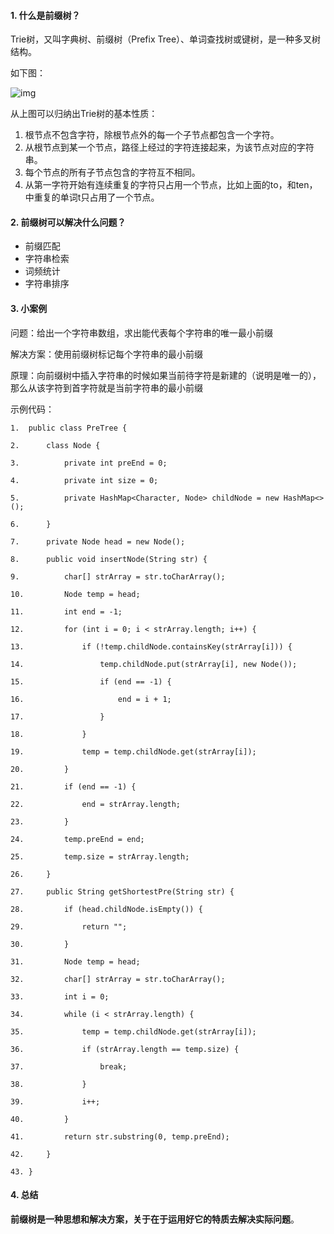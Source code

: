 #### 1. 什么是前缀树？

Trie树，又叫字典树、前缀树（Prefix Tree）、单词查找树或键树，是一种多叉树结构。

如下图：

![img](http://pcc.huitogo.club/5ef4067ec57dba8cb2da0139a4ae772b)



从上图可以归纳出Trie树的基本性质：

1. 根节点不包含字符，除根节点外的每一个子节点都包含一个字符。
2. 从根节点到某一个节点，路径上经过的字符连接起来，为该节点对应的字符串。
3. 每个节点的所有子节点包含的字符互不相同。
4. 从第一字符开始有连续重复的字符只占用一个节点，比如上面的to，和ten，中重复的单词t只占用了一个节点。



#### 2. 前缀树可以解决什么问题？

- 前缀匹配
- 字符串检索
- 词频统计
- 字符串排序



#### 3. 小案例

问题：给出一个字符串数组，求出能代表每个字符串的唯一最小前缀

解决方案：使用前缀树标记每个字符串的最小前缀

原理：向前缀树中插入字符串的时候如果当前待字符是新建的（说明是唯一的），那么从该字符到首字符就是当前字符串的最小前缀



示例代码：

```
1.  public class PreTree {  

2.      class Node {  

3.          private int preEnd = 0;  

4.          private int size = 0;  

5.          private HashMap<Character, Node> childNode = new HashMap<>();  

6.      }  

7.      private Node head = new Node();  

8.      public void insertNode(String str) {  

9.          char[] strArray = str.toCharArray();  

10.         Node temp = head;  

11.         int end = -1;  

12.         for (int i = 0; i < strArray.length; i++) {  

13.             if (!temp.childNode.containsKey(strArray[i])) {  

14.                 temp.childNode.put(strArray[i], new Node());  

15.                 if (end == -1) {  

16.                     end = i + 1;  

17.                 }  

18.             }  

19.             temp = temp.childNode.get(strArray[i]);  

20.         }  

21.         if (end == -1) {  

22.             end = strArray.length;  

23.         }  

24.         temp.preEnd = end;  

25.         temp.size = strArray.length;  

26.     }  

27.     public String getShortestPre(String str) {  

28.         if (head.childNode.isEmpty()) {  

29.             return "";  

30.         }  

31.         Node temp = head;  

32.         char[] strArray = str.toCharArray();  

33.         int i = 0;  

34.         while (i < strArray.length) {  

35.             temp = temp.childNode.get(strArray[i]);  

36.             if (strArray.length == temp.size) {  

37.                 break;  

38.             }  

39.             i++;  

40.         }  

41.         return str.substring(0, temp.preEnd);  

42.     }  

43. }  
```



#### 4. 总结

**前缀树是一种思想和解决方案，关于在于运用好它的特质去解决实际问题**。
